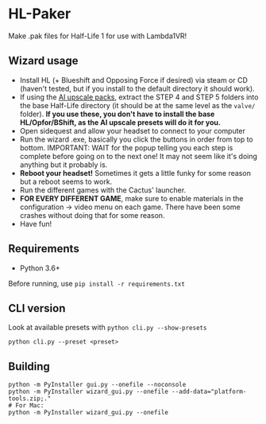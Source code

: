 # HL-Paker
Make .pak files for Half-Life 1 for use with Lambda1VR!

## Wizard usage
- Install HL (+ Blueshift and Opposing Force if desired) via steam or CD (haven't tested, but if you install to the default directory it should work).
- If using the [AI upscale packs](https://www.moddb.com/mods/half-life-resrced-hd-graphics-mod/downloads/half-life-resrced-v10), extract the STEP 4 and STEP 5 folders into the base Half-Life directory (it should be at the same level as the `valve/` folder). **If you use these, you don't have to install the base HL/Opfor/BShift, as the AI upscale presets will do it for you.**
- Open sidequest and allow your headset to connect to your computer
- Run the wizard .exe, basically you click the buttons in order from top to bottom. IMPORTANT: WAIT for the popup telling you each step is complete before going on to the next one! It may not seem like it's doing anything but it probably is.
- **Reboot your headset!** Sometimes it gets a little funky for some reason but a reboot seems to work.
- Run the different games with the Cactus' launcher.
- **FOR EVERY DIFFERENT GAME**, make sure to enable materials in the configuration -> video menu on each game. There have been some crashes without doing that for some reason.
- Have fun!

## Requirements
- Python 3.6+

Before running, use `pip install -r requirements.txt`

## CLI version
Look at available presets with `python cli.py --show-presets`
```
python cli.py --preset <preset>
```

## Building
```
python -m PyInstaller gui.py --onefile --noconsole
python -m PyInstaller wizard_gui.py --onefile --add-data="platform-tools.zip;."
# For Mac:
python -m PyInstaller wizard_gui.py --onefile
```
